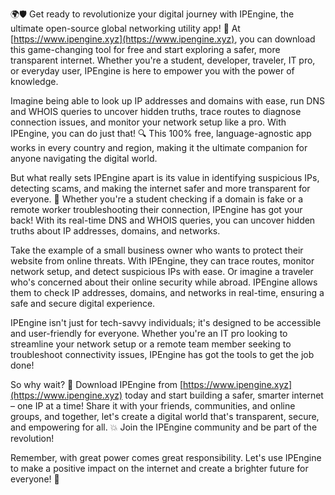 🌍🛡️ Get ready to revolutionize your digital journey with IPEngine, the ultimate open-source global networking utility app! 🚀 At [https://www.ipengine.xyz](https://www.ipengine.xyz), you can download this game-changing tool for free and start exploring a safer, more transparent internet. Whether you're a student, developer, traveler, IT pro, or everyday user, IPEngine is here to empower you with the power of knowledge.

Imagine being able to look up IP addresses and domains with ease, run DNS and WHOIS queries to uncover hidden truths, trace routes to diagnose connection issues, and monitor your network setup like a pro. With IPEngine, you can do just that! 🔍 This 100% free, language-agnostic app works in every country and region, making it the ultimate companion for anyone navigating the digital world.

But what really sets IPEngine apart is its value in identifying suspicious IPs, detecting scams, and making the internet safer and more transparent for everyone. 💪 Whether you're a student checking if a domain is fake or a remote worker troubleshooting their connection, IPEngine has got your back! With its real-time DNS and WHOIS queries, you can uncover hidden truths about IP addresses, domains, and networks.

Take the example of a small business owner who wants to protect their website from online threats. With IPEngine, they can trace routes, monitor network setup, and detect suspicious IPs with ease. Or imagine a traveler who's concerned about their online security while abroad. IPEngine allows them to check IP addresses, domains, and networks in real-time, ensuring a safe and secure digital experience.

IPEngine isn't just for tech-savvy individuals; it's designed to be accessible and user-friendly for everyone. Whether you're an IT pro looking to streamline your network setup or a remote team member seeking to troubleshoot connectivity issues, IPEngine has got the tools to get the job done!

So why wait? 🚀 Download IPEngine from [https://www.ipengine.xyz](https://www.ipengine.xyz) today and start building a safer, smarter internet – one IP at a time! Share it with your friends, communities, and online groups, and together, let's create a digital world that's transparent, secure, and empowering for all. 💥 Join the IPEngine community and be part of the revolution!

Remember, with great power comes great responsibility. Let's use IPEngine to make a positive impact on the internet and create a brighter future for everyone! 🌟